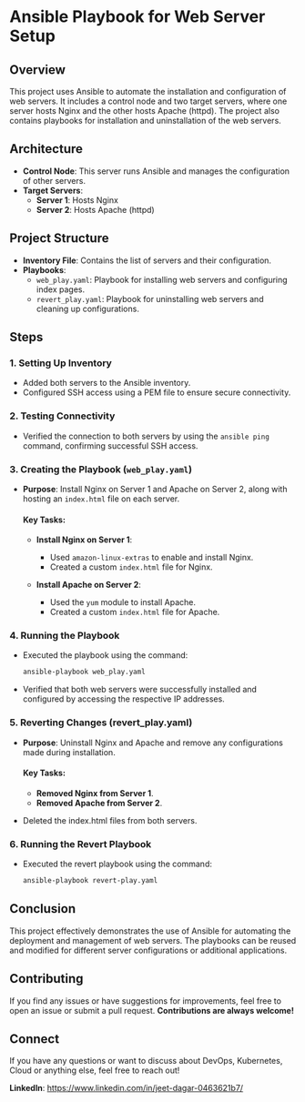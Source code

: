 # Ansible Playbook for Web Server Setup

## Overview
This project uses Ansible to automate the installation and configuration of web servers. It includes a control node and two target servers, where one server hosts Nginx and the other hosts Apache (httpd). The project also contains playbooks for installation and uninstallation of the web servers.

## Architecture
- **Control Node**: This server runs Ansible and manages the configuration of other servers.
- **Target Servers**: 
  - **Server 1**: Hosts Nginx
  - **Server 2**: Hosts Apache (httpd)

## Project Structure
- **Inventory File**: Contains the list of servers and their configuration.
- **Playbooks**: 
  - `web_play.yaml`: Playbook for installing web servers and configuring index pages.
  - `revert_play.yaml`: Playbook for uninstalling web servers and cleaning up configurations.

## Steps

### 1. Setting Up Inventory
- Added both servers to the Ansible inventory.
- Configured SSH access using a PEM file to ensure secure connectivity.

### 2. Testing Connectivity
- Verified the connection to both servers by using the `ansible ping` command, confirming successful SSH access.

### 3. Creating the Playbook (`web_play.yaml`)
- **Purpose**: Install Nginx on Server 1 and Apache on Server 2, along with hosting an `index.html` file on each server.
  
  #### Key Tasks:
  - **Install Nginx on Server 1**:
    - Used `amazon-linux-extras` to enable and install Nginx.
    - Created a custom `index.html` file for Nginx.

  - **Install Apache on Server 2**:
    - Used the `yum` module to install Apache.
    - Created a custom `index.html` file for Apache.

### 4. Running the Playbook
- Executed the playbook using the command:
  ```bash
  ansible-playbook web_play.yaml
- Verified that both web servers were successfully installed and configured by accessing the respective IP addresses.
### 5. Reverting Changes (revert_play.yaml)
- **Purpose**: Uninstall Nginx and Apache and remove any configurations made during installation.

  #### Key Tasks:
   - **Removed Nginx from Server 1**.
   - **Removed Apache from Server 2**.
- Deleted the index.html files from both servers.
### 6. Running the Revert Playbook
- Executed the revert playbook using the command:
  ```bash
  ansible-playbook revert-play.yaml
## **Conclusion**
This project effectively demonstrates the use of Ansible for automating the deployment and management of web servers. The playbooks can be reused and modified for different server configurations or additional applications.

## **Contributing**

If you find any issues or have suggestions for improvements, feel free to open an issue or submit a pull request. **Contributions are always welcome!**

## **Connect**

If you have any questions or want to discuss about DevOps, Kubernetes, Cloud or anything else, feel free to reach out!

**LinkedIn**: https://www.linkedin.com/in/jeet-dagar-0463621b7/

